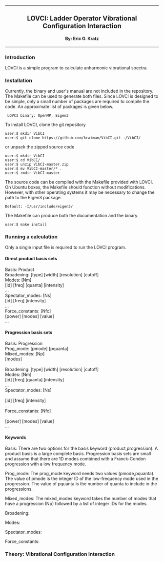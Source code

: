 [//]: # (Mixture of GitHub markdown and HTML. HTML is needed for formatting.)

***
<div align=center> <h2>
LOVCI: Ladder Operator Vibrational Configuration Interaction
</h2> </div>

<div align=center> <h4> By: Eric G. Kratz </h4> </div>

***

### Introduction

LOVCI is a simple program to calculate anharmonic vibrational spectra.

### Installation

Currently, the binary and user's manual are not included in the repository.
The Makefile can be used to generate both files. Since LOVCI is designed to
be simple, only a small number of packages are required to compile the code.
An approximate list of packages is given below.
```
 LOVCI binary: OpenMP, Eigen3
```

To install LOVCI, clone the git repository
```
user:$ mkdir VibCI
user:$ git clone https://github.com/kratman/VibCI.git ./VibCI/
```

or unpack the zipped source code
```
user:$ mkdir VibCI
user:$ cd VibCI/
user:$ unzip VibCI-master.zip
user:$ mv VibCI-master/* .
user:$ rmdir VibCI-master
```

The source code can be compiled with the Makefile provided with LOVCI.
On Ubuntu boxes, the Makefile should function without modifications. However,
with other operating systems it may be necessary to change the path to the
Eigen3 package.
```
Default: -I/usr/include/eigen3/
```

The Makefile can produce both the documentation and the binary.
```
user:$ make install
```

### Running a calculation

Only a single input file is required to run the LOVCI program.

#### Direct product basis sets

Basis: Product <br>
Broadening: [type] [width] [resolution] [cutoff] <br>
Modes: [Nm] <br>
 [id] [freq] [quanta] [intensity] <br>
 ... <br>
Spectator_modes: [Ns] <br>
 [id] [freq] [intensity] <br>
 ... <br>
Force_constants: [Nfc] <br>
 [power] [modes] [value] <br>
 ... <br>

#### Progression basis sets

Basis: Progression <br>
Prog_mode: [pmode] [pquanta] <br>
Mixed_modes: [Np] <br>
 [modes] <br>   
Broadening: [type] [width] [resolution] [cutoff] <br>
Modes: [Nm] <br>
 [id] [freq] [quanta] [intensity] <br>
 ... <br>
Spectator_modes: [Ns] <br>   
 [id] [freq] [intensity] <br>
 ... <br>
Force_constants: [Nfc] <br>  
 [power] [modes] [value] <br>
 ... <br>

#### Keywords

Basis: There are two options for the basis keyword (product,progression).
A product basis is a large complete basis. Progression basis sets are
small and assume that there are 1D modes combined with a Franck-Condon
progression with a low frequency mode.

Prog_mode: The prog_mode keyword needs two values (pmode,pquanta). The value
of pmode is the integer ID of the low-frequency mode used in the progression.
The value of pquanta is the number of quanta to include in the progressions.

Mixed_modes: The mixed_modes keyword takes the number of modes that have
a progression (Np) followed by a list of integer IDs for the modes.

Broadening: 


Modes: 


Spectator_modes: 


Force_constants: 


### Theory: Vibrational Configuration Interaction


